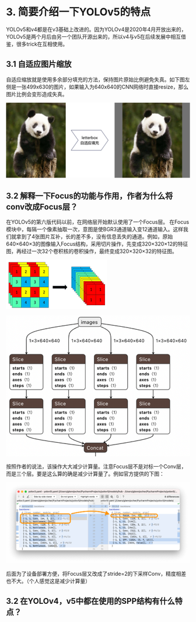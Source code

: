 # 3. 简要介绍一下YOLOv5的特点
YOLOv5和v4都是在v3基础上改进的。因为YOLOv4是2020年4月开放出来的，YOLOv5是两个月后由另一个团队开源出来的，所以v4与v5在后续发展中相互借鉴，很多trick在互相使用。

## 3.1 自适应图片缩放
自适应缩放就是使用多余部分填充的方法，保持图片原始比例避免失真。如下图左侧是一张499x630的图片，如果输入为640x640的CNN网络时直接resize，那么图片比例会变形造成失真。

![](./img/letterbox.png)

## 3.2 解释一下Focus的功能与作用，作者为什么将conv改成Focus层？
在YOLOv5的第六版代码以前，在网络层开始默认使用了一个Focus层。
在Focus模块中，每隔一个像素抽取一次，意图是使BGR3通道输入变12通道输入。这样我们就拿到了4张图片互补，长的差不多，没有信息丢失的通道。例如，原始640×640×3的图像输入Focus结构，采用切片操作，先变成320×320×12的特征图，再经过一次32个卷积核的卷积操作，最终变成320×320×32的特征图。

![](./img/focus.png)

![](./img/focus_netron.png)

按照作者的说法，该操作大大减少计算量。注意Focus层不是对标一个Conv层，而是三个层。要是这么算的确是减少计算量了。例如官方提供的下图：

![](./img/focus_conv.png)

后面为了设备部署方便，将Focus层又改成了stride=2的下采样Conv，精度相差也不大。（个人感觉这是减少计算量）


## 3.2 在YOLOv4，v5中都在使用的SPP结构有什么特点？

